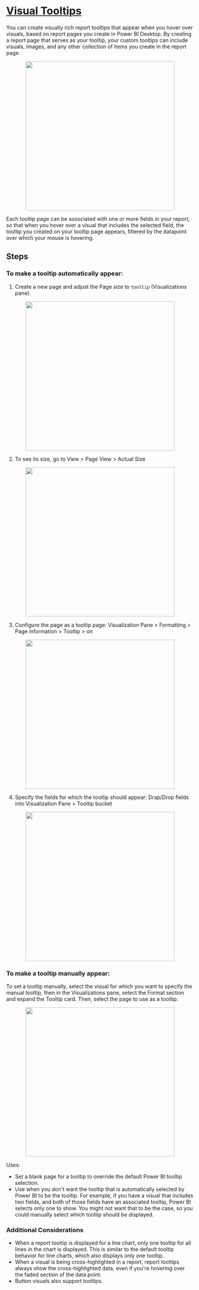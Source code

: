 # [Visual Tooltips](https://docs.microsoft.com/en-us/power-bi/create-reports/desktop-tooltips?WT.mc_id=DP-MVP-5003635)
You can create visually rich report tooltips that appear when you hover over visuals, based on report pages you create in Power BI Desktop. By creating a report page that serves as your tooltip, your custom tooltips can include visuals, images, and any other collection of items you create in the report page.

<p align="center"><img src="https://user-images.githubusercontent.com/29554021/154760916-530caec2-95a8-48f7-a7a5-425214103319.png" width=400 /></p>

Each tooltip page can be associated with one or more fields in your report, so that when you hover over a visual that includes the selected field, the tooltip you created on your tooltip page appears, filtered by the datapoint over which your mouse is hovering.

## Steps
### To make a tooltip automatically appear:
1. Create a new page and adjust the Page size to `tooltip` (Visualizations pane).

<p align="center"><img src="https://user-images.githubusercontent.com/29554021/154761384-a98f10d0-a582-4786-9252-d6e0e322baf5.png" width=400 /></p>

2. To see its size, go to View > Page View > Actual Size

<p align="center"><img src="https://user-images.githubusercontent.com/29554021/154761533-f74a4d77-8868-46f8-8aab-2775d0c9c2c8.png" width=400 /></p>

3. Configure the page as a tooltip page: Visualization Pane > Formatting > Page information > Tooltip > on

<p align="center"><img src="https://user-images.githubusercontent.com/29554021/154761628-d3ff8d27-494d-49a0-ae3e-94d91adc0c61.png" width=400 /></p>

4. Specify the fields for which the tooltip should appear: Drap/Drop fields into Visualization Pane > Tooltip bucket

<p align="center"><img src="https://user-images.githubusercontent.com/29554021/154761748-d2705db6-35fd-41a5-99d7-2195269c7fa1.png" width=400 /></p>

### To make a tooltip manually appear:
To set a tooltip manually, select the visual for which you want to specify the manual tooltip, then in the Visualizations pane, select the Format section and expand the Tooltip card. Then, select the page to use as a tooltip:

<p align="center"><img src="https://user-images.githubusercontent.com/29554021/154761897-bd10d20f-3a19-48a6-8940-6ed088b29417.png" width=400 /></p>

Uses:
- Set a blank page for a tooltip to override the default Power BI tooltip selection. 
- Use when you don't want the tooltip that is automatically selected by Power BI to be the tooltip. For example, if you have a visual that includes two fields, and both of those fields have an associated tooltip, Power BI selects only one to show. You might not want that to be the case, so you could manually select which tooltip should be displayed.

### Additional Considerations
- When a report tooltip is displayed for a line chart, only one tooltip for all lines in the chart is displayed. This is similar to the default tooltip behavior for line charts, which also displays only one tooltip.
- When a visual is being cross-highlighted in a report, report tooltips always show the cross-highlighted data, even if you're hovering over the faded section of the data point.
- Button visuals also support tooltips.





